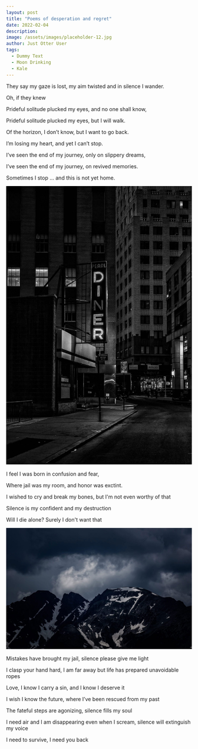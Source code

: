 ```yaml
---
layout: post
title: "Poems of desperation and regret"
date: 2022-02-04
description: 
image: /assets/images/placeholder-12.jpg
author: Just Otter User
tags: 
  - Dummy Text
  - Moon Drinking
  - Kale
---
```


They say my gaze is lost, my aim twisted and in silence I wander.   

Oh, if they knew  

Prideful solitude plucked my eyes, and no one shall know,  
    
Prideful solitude plucked my eyes, but I will walk.  

Of the horizon, I don’t know, but I want to go back.  

I’m losing my heart, and yet I can’t stop.  

I’ve seen the end of my journey, only on slippery dreams,   

I’ve seen the end of my journey, on revived memories.  

Sometimes I stop … and this is not yet home.  

![Placeholder](/assets/images/placeholder-20.jpg)

I feel I was born in confusion and fear,   

Where jail was my room, and honor was exctint.  

I wished to cry and break my bones, but I'm not even worthy of that  

Silence is my confident and my destruction   

Will I die alone? Surely I don't want that  


![Placeholder](/assets/images/placeholder-23.jpg)

Mistakes have brought my jail, silence please give me light  

I clasp your hand hard, I am far away but life has prepared unavoidable ropes  

Love, I know I carry a sin, and I know I deserve it  

I wish I know the future, where I’ve been rescued from my past  

The fateful steps are agonizing, silence fills my soul  

I need air and I am disappearing even when I scream, silence will extinguish my voice  

I need to survive, I need you back  

